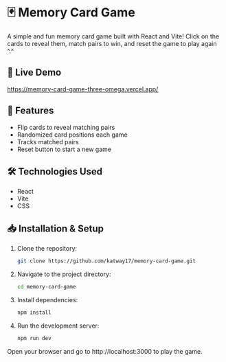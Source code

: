 # 🃏 Memory Card Game  

A simple and fun memory card game built with React and Vite! Click on the cards to reveal them, match pairs to win, and reset the game to play again ^.^  

## 🚀 Live Demo  
https://memory-card-game-three-omega.vercel.app/

## 📌 Features  
- Flip cards to reveal matching pairs  
- Randomized card positions each game  
- Tracks matched pairs  
- Reset button to start a new game  

## 🛠️ Technologies Used  
- React  
- Vite  
- CSS  

## 📥 Installation & Setup  
1. Clone the repository:  
   ```bash
   git clone https://github.com/katway17/memory-card-game.git

2. Navigate to the project directory:
   ```bash
   cd memory-card-game

3. Install dependencies:
   ```bash
   npm install

4. Run the development server:
   ```bash
   npm run dev

Open your browser and go to http://localhost:3000 to play the game.
